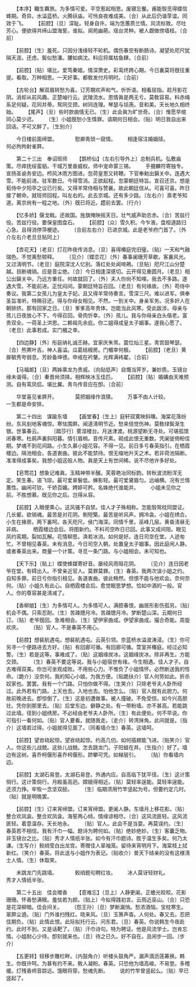 <!-- { "loadSidebar": true } -->
　　【本序】鲰生覉旅。为多情可爱。平空惹起相思。废寝忘餐。甫能彀觅得蝶信蜂期。奇异。水溢蓝桥。火腾祅庙。可怜良夜难成美。〔合〕从此后仍谐莩谊。同效于飞。 
　　【前腔】〔旦〕深耻。轻身自许。端为恁蕙质兰情。风流标致。尽吐芳心。便欲得共缔山盟海誓。谁拟。阆苑幽葩。瑶台灵种。被人觑做傍墙枝。〔合前〕 

　　【前腔】〔生〕羞死。只因分浅缘轻不轮机。偶伤春空有断肠诗。凝望处咫尺犹隔天涯。还虑。鬓似愁潘。腰如病沈。料应将属枯鱼肆。〔合前〕 

　　【前腔】〔贴〕堪比。爱笃秦姬。情深萧史。彩鸾终跨心期。今日裏莫将旣往重提。看取。万种相思。一天好事。都敎发付月明时。〔合前〕 

　　【古轮台】解双眉转愁为喜。订芳期欢声和气。忻忻语。相看屈指。趁月影花阴。消却从前风趣。正楚岫行云。武陵流水。恩情眞是两无亏。莫敎容易。料赤绳系足何疑。花同并蒂。鸳同交颈。树同连理。琴瑟与埙箎。音和美。天长地久相终始。 
　　【尾声】〔旦〕些时款曲情无已。〔生〕此会眞为旷世奇。〔合〕惟愿早绾同心莫少迟。 
　　〔生〕小姐旣恕小生情罪。请期何日相会。〔贴〕明日我自出来回话。不可又醉了。〔生别介〕 

　　今日楼前面缔盟。　　　　慰卿靑琐一窥情。 
　　相逢宿注婚姻牍。　　　　何必拘拘射雀屛。 

　　第二十三出　奉诏班师 
　　【鹊桥仙】〔左右引导外上〕总制兵机。弘敷庙策。尽瘁抚绥蛮貊。干城万里奋威权。师中宠命蒙三锡。 
　　手握麟符寄独专。宣扬圣谕务安边。栉风沐雨方图进。忽荷皇恩又转鞭。下官奉勑出鎭关中。连遇大雪。不能前进。驻军数日。今得雪消。正欲起程。忽蒙朝廷特旨。宣召还京。想是荀侍中夕阳亭之议已行矣。又得羊常侍相与赞襄。故此朝廷信从。可喜可喜。昨日接了朝命。就班师回程。叫左右的。此去京城。还有多少路。〔左右介〕禀老爷知道。离京尙有一程之地。〔外〕旣已将近。趱前去罢。〔行介〕 

　　【忆多娇】偃戈戟。还故国。旌旗掩映摇天日。壮气威声助忠赤。〔合〕苦兹行役。苦兹行役。要保皇图盘石。 
　　【前腔】〔众〕雪久积。今乍液。盘桓道路归心急。且得消停萍梗迹。 
　　〔合前左右介〕已进京城。此是老爷府门首了。〔外介左右介老旦旦贴同上〕 

　　【杏花天】〔老旦〕灯花昨夜传消息。〔旦〕喜得椿庭完旧璧。〔贴〕一天和气融瑞色。不觉离愁顿释。 
　　〔见介〕〔蝶恋花〕〔外〕春事阑珊芳草歇。客裏风光。又过淸明节。〔老旦〕庭院深沈人忆别。落红处处闻啼鴂。〔旦贴〕咫尺江山分楚越。目断魂销。应是音尘绝。〔合〕今日相逢深感切。云开得见重圆月。〔老旦〕相公出鎭关中。乃远方重任。何故就回了。〔外〕夫人你尙不知哩。我去不多路。遂遇大雪。不能前进。正忧闷间。蒙朝廷特旨召回。〔老旦〕有何缘故。〔外〕苟侍中奏议。我第二女孩儿为皇太子妃。且又得羊常侍奏言。雪深三尺。难以进军。俱奉圣旨准听。特赐召还。得与你母女相见。不然。一到关中。身亲军务。况多奸人在朝排挤。那有回家之日。〔旦〕爹爹高年贵体。岂能当此风寒。受此跋涉。母亲与孩儿日夜放心不下。今得召回。骨肉忻幸。〔外〕孩儿。我与你母亲白头偕老。富贵双全。一荷圣上洪恩。二赖祖先余庇。你二姐得成皇太子姻事。遂我心愿了。〔老旦〕此事若成。实门楣之幸。 

　　【四边静】〔外〕彤庭纳礼诚丕赫。宜家庆朱芾。震位灿三星。靑宫鼓琴瑟。〔合〕熊罴叶吉。神人喜溢。瓜葛结椒房。门楣幸何极。 
　　【前腔】〔老旦〕黄扉毓秀夸弱息。芳龄备坤德。申戒在衿鞶。光辉满袆翟。〔合前〕 

　　【马福郞】〔旦〕两姊乘龙为贵戚。〔向贴低声〕自慨当笄岁。兼妙质。玉镜台缘未谐得。〔合〕秦晋尙须择。相辉映冰玉佳匹。 
　　【前腔】〔贴〕婚媾由天难预测。自有鸾凤侣。堪比翼。靑鸟传音应在卽。〔合前〕 

　　华堂喜见雀屛开。　　　　莫把姻缘作浪猜。 
　　万事不由人计较。　　　　一生都是命安排。 

　　第二十四出　谋踰东墙 
　　【画堂春】〔生上〕庭轩寂寞映斜曛。海棠花落纷纷。东风刬地客魂惊。寒怯围屛。闻道淸明节近。愁来倍觉伤神。莫敎绿鬓渐生银。世事春云。 
　　〔踏莎行〕雾湿楼台。月迷津渡。桃源望断无寻处。可堪孤馆闭春寒。杜鹃声裏斜阳暮。情引眉梢。音传尺素。砌成此恨无重数。凭阑徙倚盼佳期。梦魂不到花间路。小生久慕小姐花容。不得一见。前日多亏春英指引。在栖霞楼边。隔池相会。各道衷曲。彼此不能禁持。恨无缩地升天之术。若非荷池隔断。准准得成事矣。我想小姐这般人物。眞是天上有世间稀。说不尽他许多好处。 

　　【皂莺花】想象记难眞。玉精神带半醺。芙蓉艳冶同标韵。转秋波流盼浑无定。笑生春。语飞琼。最可爱翠鬟低。蝉影轻。最可爱黛眉匀。远岫横。况有兰情蕙性。幽闲可钦。千娇百媚。娉婷可矜。名姝绝代谁能并。 
　　小姐未见你之前。不胜想慕。旣见你之后。岂得从容。 

　　【前腔】入眼便熏心。这风骚不自禁。佳人才子殊相称。怎能彀鸳枕同盟证。几长颦。欲销魂。最苦是对花阴。剔短檠。最苦是听风声。拥冷衾。小姐在绣合。小生在掾房。两下裏呵。各天咫尺。侯门海深。同情千里。巫峰几层。黄昏淸昼无非病。 
　　栖霞楼边会后。将图新约。不料司空昨日已回。此事又成间阻。眼见凤约鸾期。裂如瓦解。花情柳思。涣若冰消。如何是好。连日司空在堂。人迹匆忙。不曾相见春英。未有消息。今日司空入朝。处置皇太子姻事。因此庭闲人静。或者春英出来。商量一个计策。寻觅一条门路。与小姐相会。未可知也。 

　　【天下乐】〔贴上〕蝶使蜂媒寄好音。屡经风雨阻花阴。 
　　〔见介〕连日因老爷在堂。有碍出入。不曾亲近官人。莫罪莫罪。〔生〕春英。我两次误小姐之约。自知多罪。前日亏你指引相见。各道衷曲。彼此畅然。但恨不能与他欢会。奈何奈何。〔贴〕小姐久有此心。自栖霞楼会后。愈觉眠思梦想。恰如中酒的一般。官人。你的尊容甚是淸减了。 

　　【香柳娘】〔生〕为多情可人。为多情可人。满腔春恨。幽居形影伤孤另。〔贴〕机会不偶。只索忍耐。〔生〕苦疎牕月冷。苦疎牕月冷。梦断楚山深。云期何日订。〔贴〕老爷旣回。急难相会。〔生〕望伊家曲成。伊望家曲成。撮合奇能。周旋欢庆。 
　　〔贴〕官人。不是春英不用心。 

　　【前腔】想裴航遇屯。想裴航遇屯。云英引领。奈蓝桥水溢波涛浸。〔生〕你可另寻一个便路进去方好。〔贴〕有回廊可循。有回廊可循。萱室并椿庭。经过必知警。〔生〕若是这等。事难成了。〔贴〕这姻缘炭冰。这姻缘炭冰。除非再生。方能交颈。 
　　〔生〕春英不要这等说。我与小姐宿世有缘。今生相遇。佳人才子。自古难得双美。你岂可坐观成败。不用些心力。不惟负了小姐情怀。必然断送我的性命。〔跪介〕没奈何。我的知心小娘。为我方便。〔贴跪扶介〕官人何劳如此。折杀奴家也。罢罢。我有一个门路。只怕你做不得。〔生笑介〕只除老爷夫人卧所经过。此外若有门路。上天也去。入地也去。怕他怎么。〔贴〕官人旣有此胆力。何故前晚进去。卽惊倒了。〔生〕这是初遭做事。被人撞破。不免受惊。如今兴高胆壮。凭你到那里去。〔贴〕后堂东边。僻静之处。有一带粉墙。亦不甚高。若能跳过此墙。径到小姐绣房。不必经由老爷夫人卧所。〔生〕有此便处。何不早说。你可指引一看何如。〔贴〕官人要看。就随我走。〔走介〕转湾抹角。此间就是。〔指介〕这墙若过得。小姐就得见面了。〔同看墙介生〕春英。这墙呵。 

　　【前腔】望岧峣起惊。望岧峣起惊。约高几仞。如何插翅能飞进。〔贴笑介〕官人。你这些儿战兢。这些儿战兢。怎去跳龙门。子阳蛙在井。〔生指介〕好了。墙边有这树。喜乔柯偃形喜乔柯偃形。跻攀可凭。如梯层引。 
　　〔贴〕你看墙内边。 

　　【前腔】太湖石易登。太湖石易登。外通内应。自高临下犹平径。〔生〕这计策倘行。这计策倘行。月殿虽高迥。嫦娥得相近。〔贴〕莫轻率逞能。莫轻率逞能。还须力挣。牢牷一念坚双胫。 
　　〔生〕临期须用竹竿竖起为号。但要约定几时。〔贴〕就是明晚罢。 

　　【前腔】〔生〕订来宵缔盟。订来宵缔盟。更阑人静。东墙月上移花影。〔贴〕整合欢凤衾。整合欢凤衾。海誓两心倾。情缘谅相尽。〔合〕这风流匪轻。这风流匪轻。着意温存。天长地永。 
　　〔贴〕官人。此会不是当耍。再莫误约。〔生〕春英若不相信。我有汗巾一幅。题诗为聘何如。〔贴〕绝妙绝妙。〔生〕客囊乏物。非玉镜台之比。〔贴〕秀才人情纸半张。如今有汗巾题诗。胜于温生多矣。何乃太谦。〔生写介〕鲛绡莹白出龙宫。寄赠佳人翠袖笼。留待来宵明月下。海棠枝上拭新红。〔笑介〕春英。将此送与小姐作为表记。〔贴收介〕普天下结亲的没有这様淸士人情。〔生〕休取笑。 

　　未跳龙门先跳墙。　　　　鲛绡题句聘红妆。 
　　冰人莫讶轻财礼。　　　　秀才人情纸半张。 

　　第二十五出　佳会赠香 
　　【意难忘】〔旦上〕人静更阑。正蟾光皎皎。花影珊珊。怀香愁满眼。羞怯若为颜。〔贴上〕今拟得践初言。云雨近巫山。〔合〕只恐是花深柳暗。佳会间关。 
　　〔怨王孙〕〔旦〕梦断漏悄。愁浓酒恼。宝枕寒生。翠屛尘遶。〔贴〕门外谁扫残红。晓来风。〔旦〕玉箫声杳。人何处。春又去。忍把佳期负。〔贴〕此情此恨。此际拟托行云。问东君。〔旦〕春英。你说韩生今夜赴约。此时不到。又是话靶了。〔贴〕汗巾诗句。特为聘证。他是风流学士。岂肯忘情。小姐耐心少待。卽刻就来也。〔旦〕待之已久。好不自在。且闲步一回。〔步介〕 

　　【五更转】轻移步雕栏畔。〔内鼓角介〕听楼头鼓角严。漏声滴沥莲筹换。韩生。你旣许呵。为甚有约不来。敎人凝盼。春英。只恐他为墙高峻。不易登。多稽缓。灯残香烬音踪远。饿眼将穿。愁魂先断。 
　　说的竹竿曾竖起么。〔贴〕早已竖起了。 

